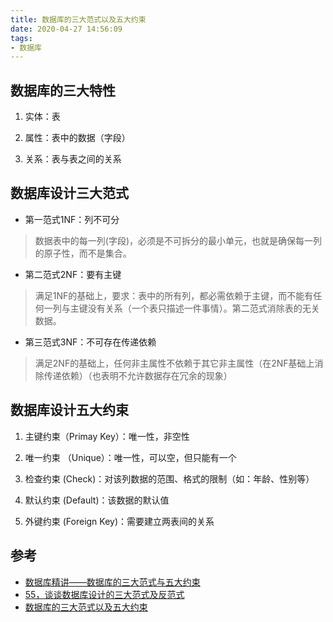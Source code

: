 ```yaml
---
title: 数据库的三大范式以及五大约束
date: 2020-04-27 14:56:09
tags:
- 数据库
---
```


## 数据库的三大特性

1. 实体：表

2. 属性：表中的数据（字段）

3. 关系：表与表之间的关系

## 数据库设计三大范式

+ 第一范式1NF：列不可分

> 数据表中的每一列(字段)，必须是不可拆分的最小单元，也就是确保每一列的原子性，而不是集合。

+ 第二范式2NF：要有主键

> 满足1NF的基础上，要求：表中的所有列，都必需依赖于主键，而不能有任何一列与主键没有关系（一个表只描述一件事情）。第二范式消除表的无关数据。

+ 第三范式3NF：不可存在传递依赖

> 满足2NF的基础上，任何非主属性不依赖于其它非主属性（在2NF基础上消除传递依赖）（也表明不允许数据存在冗余的现象）

## 数据库设计五大约束

1. 主键约束（Primay Key）：唯一性，非空性

2. 唯一约束 （Unique）：唯一性，可以空，但只能有一个

3. 检查约束 (Check)：对该列数据的范围、格式的限制（如：年龄、性别等）

4. 默认约束 (Default)：该数据的默认值

5. 外键约束 (Foreign Key)：需要建立两表间的关系

## 参考

+ [数据库精讲——数据库的三大范式与五大约束](https://zhuanlan.zhihu.com/p/92991575)
+ [55，谈谈数据库设计的三大范式及反范式](https://zhuanlan.zhihu.com/p/59540758)
+ [数据库的三大范式以及五大约束](https://www.cnblogs.com/waj6511988/p/7027127.html)






